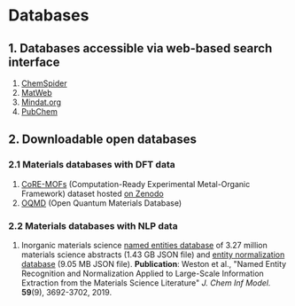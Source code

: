 # Databases

## 1. Databases accessible via web-based search interface

1. [ChemSpider](http://www.chemspider.com)
2. [MatWeb](http://matweb.com)
3. [Mindat.org](https://www.mindat.org)
4. [PubChem](https://pubchem.ncbi.nlm.nih.gov)

## 2. Downloadable open databases

### 2.1 Materials databases with DFT data

1. [CoRE-MOFs](https://gregchung.github.io/CoRE-MOFs/) (Computation-Ready Experimental Metal-Organic Framework) dataset hosted [on Zenodo](https://zenodo.org/record/3528250)
2. [OQMD](http://oqmd.org/) (Open Quantum Materials Database)

### 2.2 Materials databases with NLP data

1. Inorganic materials science [named entities database](https://figshare.com/articles/Entities_database/8184413) of 3.27 million materials science abstracts (1.43 GB JSON file) and [entity normalization database](https://figshare.com/articles/Entity_Normalization/8184365) (9.05 MB JSON file).  **Publication**: Weston et al., "Named Entity Recognition and Normalization Applied to Large-Scale Information Extraction from the Materials Science Literature" *J. Chem Inf Model.* **59**(9), 3692-3702, 2019.
